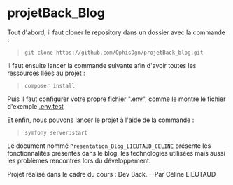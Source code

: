 # projetBack_Blog

Tout d'abord, il faut cloner le repository dans un dossier avec la commande :
> ``` git clone https://github.com/OphisDgn/projetBack_blog.git ```

Il faut ensuite lancer la commande suivante afin d'avoir toutes les ressources liées au projet : 
> ``` composer install ```


Puis il faut configurer votre propre fichier ".env", comme le montre le fichier d'exemple [.env.test](https://github.com/OphisDgn/projetBack_blog/blob/master/blog_celine/.env.test)

Et enfin, nous pouvons lancer le projet à l'aide de la commande : 
> ``` symfony server:start ```


Le document nommé ``` Presentation_Blog_LIEUTAUD_CELINE ``` présente les fonctionnalités présentes dans le blog, les technologies utilisées mais aussi les problèmes rencontrés lors du développement.

Projet réalisé dans le cadre du cours : Dev Back. 
    --Par Céline LIEUTAUD
